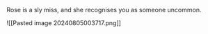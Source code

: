 Rose is a sly miss, and she recognises you as someone uncommon.

![[Pasted image 20240805003717.png]]
